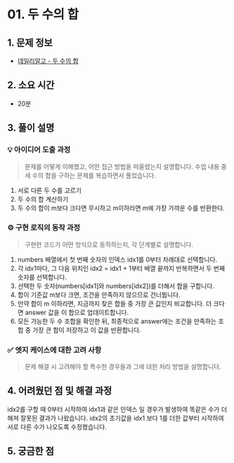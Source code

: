 # 01. 두 수의 합

## 1. 문제 정보
- [데일리알고 - 두 수의 합](https://dailyalgo.kr/problems/149)

## 2. 소요 시간
- 20분

## 3. 풀이 설명
### 💡 아이디어 도출 과정
> 문제를 어떻게 이해했고, 어떤 접근 방법을 떠올렸는지 설명합니다.
수업 내용 중 세 수의 합을 구하는 문제를 복습하면서 풀었습니다.

1. 서로 다른 두 수를 고르기
2. 두 수의 합 계산하기
3. 두 수의 합이 m보다 크다면 무시하고 m이하라면 m에 가장 가까운 수를 반환한다.

### ⚙️ 구현 로직의 동작 과정
> 구현한 코드가 어떤 방식으로 동작하는지, 각 단계별로 설명합니다.

1. numbers 배열에서 첫 번째 숫자의 인덱스 idx1를 0부터 차례대로 선택합니다.
2. 각 idx1마다, 그 다음 위치인 idx2 = idx1 + 1부터 배열 끝까지 반복하면서 두 번째 숫자를 선택합니다.
3. 선택한 두 숫자(numbers[idx1]와 numbers[idx2])를 더해서 합을 구합니다.
4. 합이 기준값 m보다 크면, 조건을 만족하지 않으므로 건너뜁니다.
5. 만약 합이 m 이하라면, 지금까지 찾은 합들 중 가장 큰 값인지 비교합니다. 더 크다면 answer 값을 이 합으로 업데이트합니다.
6. 모든 가능한 두 수 조합을 확인한 뒤, 최종적으로 answer에는 조건을 만족하는 조합 중 가장 큰 합이 저장하고 이 값을 반환합니다.

### ✅ 엣지 케이스에 대한 고려 사항
> 문제 해결 시 고려해야 할 특수한 경우들과 그에 대한 처리 방법을 설명합니다.

## 4. 어려웠던 점 및 해결 과정

idx2를 구할 때 0부터 시작하여 idx1과 같은 인덱스 일 경우가 발생하여 똑같은 수가 더해져 잘못된 결과가 나왔습니다.
idx2의 초기값을 idx1 보다 1를 더한 값부터 시작하여 서로 다른 수가 나오도록 수정했습니다.

## 5. 궁금한 점

